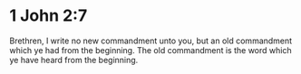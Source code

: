 # 1 John 2:7

Brethren, I write no new commandment unto you, but an old commandment which ye had from the beginning. The old commandment is the word which ye have heard from the beginning.